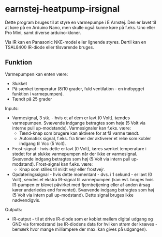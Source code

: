 # earnstej-heatpump-irsignal

Dette program bruges til at styre en varmepumpe i E Arnstej. Den er lavet til at køre på en Arduino Nano, men skulle også kunne køre på f.eks. Uno eller Pro Mini, samt diverse arduino-kloner.

Via IR kan en Panasonic NKE-model eller lignende styres. Dertil kan en TSAL6400 IR-diode eller tilsvarende bruges.

## Funktion

Varmepumpen kan enten være:

* Slukket
* På sænket temperatur (8/10 grader, fuld ventilation - en indbygget funktion i varmepumpen).
* Tændt på 25 grader

Inputs:

* Varmesignal, 3 stk. - hvis et af dem er lavt (0 Volt), tændes varmepumpen. Svævende indgange betragtes som høje (5 Volt via interne pull up-modstande). Varmesignaler kan f.eks. være:
  * Tænd-knap som brugere kan aktivere for at få varme tændt.
  * Automatisk signal, f.eks. fra timer der aktiverer et relæ som kobler indgang til Vcc (5 Volt).
* Frost-signal - hvis dette er lavt (0 Volt), køres sænket temperature i stedet for at slukke varmepumpen når der ikke er varmesignal. Svævende indgang betragtes som høj (5 Volt via intern pull up-modstand). Frost-signal kan f.eks. være:
  * Knap som stilles til mildt vejr eller frostvejr.
* Opdateringssignal - hvis dette momentant - dvs. i 1 sekund - er lavt (0 Volt), sendes et ekstra IR-signal til varmepumpen (kan evt. bruges hvis IR-pumpen er blevet påvirket med fjernbetjening eller af anden årsag kører anderledes end forventet). Svævende indgang betragtes som høj (5 Volt via intern pull up-modstand). Dette signal bruges ikke nødvendigvis.

Outputs:

* IR-output - til at drive IR-diode som er koblet mellem digital udgang og GND via formodstand (se IR-diodens data for hvilken strøm der kræves - bemærk hvor mange milliampere der max. kan gives på udgangen).
